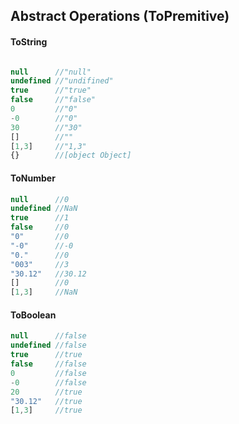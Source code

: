 ## Abstract Operations (ToPremitive)

#### ToString
```javascript

null      //"null"
undefined //"undifined"
true      //"true"
false     //"false"
0         //"0"
-0        //"0"
30        //"30"
[]        //""
[1,3]     //"1,3"
{}        //[object Object] 
```
#### ToNumber
```javascript
null      //0
undefined //NaN
true      //1
false     //0
"0"       //0
"-0"      //-0
"0."      //0
"003"     //3
"30.12"   //30.12
[]        //0
[1,3]     //NaN
```
#### ToBoolean
```javascript
null      //false
undefined //false
true      //true
false     //false
0         //false
-0        //false
20        //true 
"30.12"   //true
[1,3]     //true
```
